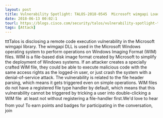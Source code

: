 ```yaml
---
layout: post
title: Vulnerability Spotlight: TALOS-2018-0545  Microsoft wimgapi LoadIntegrityInfo Code Execution Vulnerability
date: 2018-06-13 00:02:1
tourl: https://blogs.cisco.com/security/talos/vulnerability-spotlight-talos-2018-0545-microsoft-wimgapi-loadintegrityinfo-code-execution-vulnerability
tags: [Attack]
---
```

tttTalos is disclosing a remote code execution vulnerability in the Microsoft wimgapi library. The wimgapi DLL is used in the Microsoft Windows operating system to perform operations on Windows Imaging Format (WIM) files. WIM is a file-based disk image format created by Microsoft to simplify the deployment of Windows systems. If an attacker creates a specially crafted WIM file, they could be able to execute malicious code with the same access rights as the logged-in user, or just crash the system with a denial-of-service attack. The vulnerability is related to the file header parsing, which means it gets triggered even on simple operations. WIM files do not have a registered file type handler by default, which means that this vulnerability cannot be triggered by tricking a user into double-clicking a WIM file  at least not without registering a file-handler first.We'd love to hear from you! To earn points and badges for participating in the conversation, join 